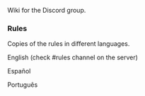 Wiki for the Discord group.

### Rules
Copies of the rules in different languages.

English (check #rules channel on the server)

Español

Português

